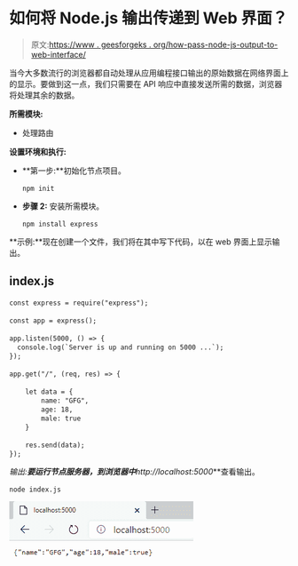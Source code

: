 # 如何将 Node.js 输出传递到 Web 界面？

> 原文:[https://www . geesforgeks . org/how-pass-node-js-output-to-web-interface/](https://www.geeksforgeeks.org/how-to-pass-node-js-output-to-web-interface/)

当今大多数流行的浏览器都自动处理从应用编程接口输出的原始数据在网络界面上的显示。要做到这一点，我们只需要在 API 响应中直接发送所需的数据，浏览器将处理其余的数据。

**所需模块:**

*   处理路由

**设置环境和执行:**

*   **第一步:**初始化节点项目。

    ```
    npm init
    ```

*   **步骤 2:** 安装所需模块。

    ```
    npm install express
    ```

**示例:**现在创建一个文件，我们将在其中写下代码，以在 web 界面上显示输出。

## index.js

```
const express = require("express");

const app = express();

app.listen(5000, () => {
  console.log(`Server is up and running on 5000 ...`);
});

app.get("/", (req, res) => {

    let data = {
        name: "GFG",
        age: 18,
        male: true
    }

    res.send(data);
});
```

**输出:**要运行节点服务器，到浏览器中***http://localhost:5000***查看输出。

```
node index.js
```

![](img/832bd836d0d214133c8a05ae85a4bd97.png)